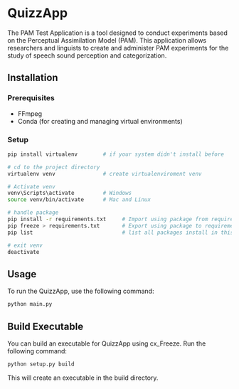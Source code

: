 # QuizzApp

The PAM Test Application is a  tool designed to conduct experiments based on the Perceptual Assimilation Model (PAM). This application allows researchers and linguists to create and administer PAM experiments for the study of speech sound perception and categorization.

## Installation

### Prerequisites

- FFmpeg
- Conda (for creating and managing virtual environments)

### Setup
   ```bash
   pip install virtualenv        # if your system didn't install before

   # cd to the project directory
   virtualenv venv               # create virtualenviroment venv

   # Activate venv
   venv\Scripts\activate         # Windows
   source venv/bin/activate      # Mac and Linux

   # handle package
   pip install -r requirements.txt     # Import using package from requirements.txt
   pip freeze > requirements.txt       # Export using package to requirements.txt 
   pip list                            # list all packages install in this virtualenv

   # exit venv
   deactivate
   ```

## Usage

To run the QuizzApp, use the following command:

```bash
python main.py
```

## Build Executable

You can build an executable for QuizzApp using cx_Freeze. Run the following command:

```bash
python setup.py build
```

This will create an executable in the build directory.
